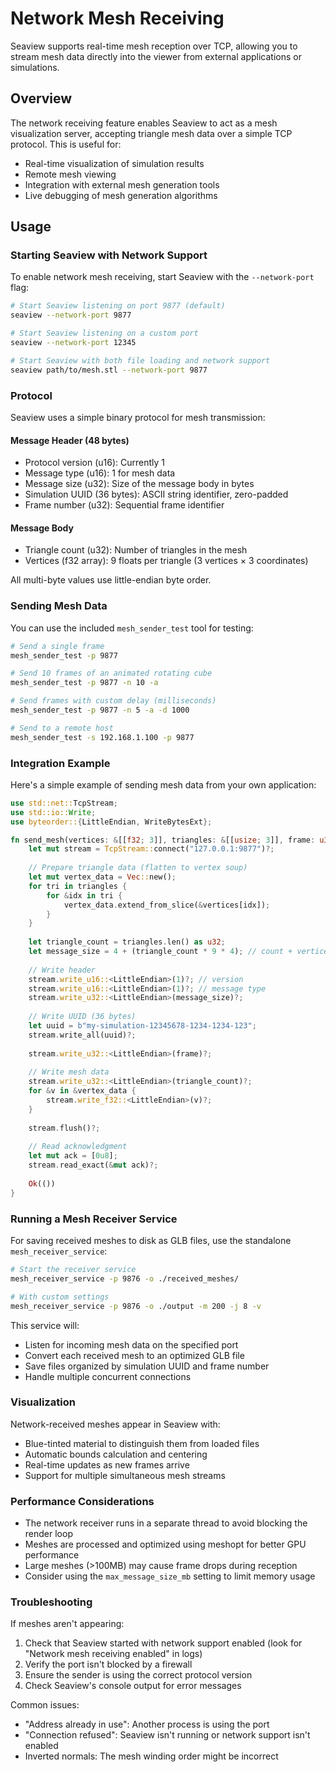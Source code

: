 # Network Mesh Receiving

Seaview supports real-time mesh reception over TCP, allowing you to stream mesh data directly into the viewer from external applications or simulations.

## Overview

The network receiving feature enables Seaview to act as a mesh visualization server, accepting triangle mesh data over a simple TCP protocol. This is useful for:

- Real-time visualization of simulation results
- Remote mesh viewing
- Integration with external mesh generation tools
- Live debugging of mesh generation algorithms

## Usage

### Starting Seaview with Network Support

To enable network mesh receiving, start Seaview with the `--network-port` flag:

```bash
# Start Seaview listening on port 9877 (default)
seaview --network-port 9877

# Start Seaview listening on a custom port
seaview --network-port 12345

# Start Seaview with both file loading and network support
seaview path/to/mesh.stl --network-port 9877
```

### Protocol

Seaview uses a simple binary protocol for mesh transmission:

#### Message Header (48 bytes)
- Protocol version (u16): Currently 1
- Message type (u16): 1 for mesh data
- Message size (u32): Size of the message body in bytes
- Simulation UUID (36 bytes): ASCII string identifier, zero-padded
- Frame number (u32): Sequential frame identifier

#### Message Body
- Triangle count (u32): Number of triangles in the mesh
- Vertices (f32 array): 9 floats per triangle (3 vertices × 3 coordinates)

All multi-byte values use little-endian byte order.

### Sending Mesh Data

You can use the included `mesh_sender_test` tool for testing:

```bash
# Send a single frame
mesh_sender_test -p 9877

# Send 10 frames of an animated rotating cube
mesh_sender_test -p 9877 -n 10 -a

# Send frames with custom delay (milliseconds)
mesh_sender_test -p 9877 -n 5 -a -d 1000

# Send to a remote host
mesh_sender_test -s 192.168.1.100 -p 9877
```

### Integration Example

Here's a simple example of sending mesh data from your own application:

```rust
use std::net::TcpStream;
use std::io::Write;
use byteorder::{LittleEndian, WriteBytesExt};

fn send_mesh(vertices: &[[f32; 3]], triangles: &[[usize; 3]], frame: u32) -> std::io::Result<()> {
    let mut stream = TcpStream::connect("127.0.0.1:9877")?;
    
    // Prepare triangle data (flatten to vertex soup)
    let mut vertex_data = Vec::new();
    for tri in triangles {
        for &idx in tri {
            vertex_data.extend_from_slice(&vertices[idx]);
        }
    }
    
    let triangle_count = triangles.len() as u32;
    let message_size = 4 + (triangle_count * 9 * 4); // count + vertices
    
    // Write header
    stream.write_u16::<LittleEndian>(1)?; // version
    stream.write_u16::<LittleEndian>(1)?; // message type
    stream.write_u32::<LittleEndian>(message_size)?;
    
    // Write UUID (36 bytes)
    let uuid = b"my-simulation-12345678-1234-1234-123";
    stream.write_all(uuid)?;
    
    stream.write_u32::<LittleEndian>(frame)?;
    
    // Write mesh data
    stream.write_u32::<LittleEndian>(triangle_count)?;
    for &v in &vertex_data {
        stream.write_f32::<LittleEndian>(v)?;
    }
    
    stream.flush()?;
    
    // Read acknowledgment
    let mut ack = [0u8];
    stream.read_exact(&mut ack)?;
    
    Ok(())
}
```

### Running a Mesh Receiver Service

For saving received meshes to disk as GLB files, use the standalone `mesh_receiver_service`:

```bash
# Start the receiver service
mesh_receiver_service -p 9876 -o ./received_meshes/

# With custom settings
mesh_receiver_service -p 9876 -o ./output -m 200 -j 8 -v
```

This service will:
- Listen for incoming mesh data on the specified port
- Convert each received mesh to an optimized GLB file
- Save files organized by simulation UUID and frame number
- Handle multiple concurrent connections

### Visualization

Network-received meshes appear in Seaview with:
- Blue-tinted material to distinguish them from loaded files
- Automatic bounds calculation and centering
- Real-time updates as new frames arrive
- Support for multiple simultaneous mesh streams

### Performance Considerations

- The network receiver runs in a separate thread to avoid blocking the render loop
- Meshes are processed and optimized using meshopt for better GPU performance
- Large meshes (>100MB) may cause frame drops during reception
- Consider using the `max_message_size_mb` setting to limit memory usage

### Troubleshooting

If meshes aren't appearing:
1. Check that Seaview started with network support enabled (look for "Network mesh receiving enabled" in logs)
2. Verify the port isn't blocked by a firewall
3. Ensure the sender is using the correct protocol version
4. Check Seaview's console output for error messages

Common issues:
- "Address already in use": Another process is using the port
- "Connection refused": Seaview isn't running or network support isn't enabled
- Inverted normals: The mesh winding order might be incorrect